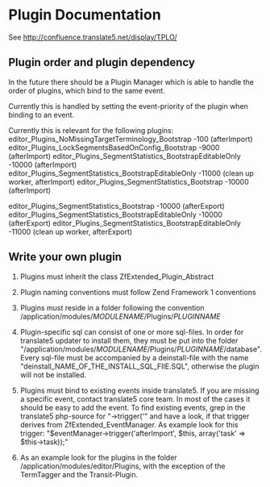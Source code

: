 Plugin Documentation
====================

See http://confluence.translate5.net/display/TPLO/


Plugin order and plugin dependency
----------------------------------

In the future there should be a Plugin Manager which is able to handle the order
of plugins, which bind to the same event.

Currently this is handled by setting the event-priority of the plugin when binding
to an event.

Currently this is relevant for the following plugins:
editor_Plugins_NoMissingTargetTerminology_Bootstrap         -100 (afterImport)
editor_Plugins_LockSegmentsBasedOnConfig_Bootstrap          -9000 (afterImport)
editor_Plugins_SegmentStatistics_BootstrapEditableOnly      -10000 (afterImport)
editor_Plugins_SegmentStatistics_BootstrapEditableOnly      -11000 (clean up worker, afterImport)
editor_Plugins_SegmentStatistics_Bootstrap                  -10000 (afterImport)

editor_Plugins_SegmentStatistics_Bootstrap                  -10000 (afterExport)
editor_Plugins_SegmentStatistics_BootstrapEditableOnly      -10000 (afterExport)
editor_Plugins_SegmentStatistics_BootstrapEditableOnly      -11000 (clean up worker, afterExport)

Write your own plugin
---------------------

1. Plugins must inherit the class ZfExtended_Plugin_Abstract

2. Plugin naming conventions must follow Zend Framework 1 conventions

3. Plugins must reside in a folder following the convention 
    /application/modules/*MODULENAME*/Plugins/*PLUGINNAME*

4. Plugin-specific sql can consist of one or more sql-files. In order for translate5 updater to install them, they must be put into the folder "/application/modules/*MODULENAME*/Plugins/*PLUGINNAME*/database". Every sql-file must be accompanied by a deinstall-file with the name "deinstall_NAME_OF_THE_INSTALL_SQL_FIlE.SQL", otherwise the plugin will not be installed.

5. Plugins must bind to existing events inside translate5. If you are missing a specific event, contact translate5 core team. In most of the cases it should be easy to add the event. To find existing events, grep in the translate5 php-source for "->trigger('" and have a look, if that trigger derives from ZfExtended_EventManager. As example look for this trigger: "$eventManager->trigger('afterImport', $this, array('task' => $this->task));"

6. As an example look for the plugins in the folder /application/modules/editor/Plugins, with the exception of the TermTagger and the Transit-Plugin.